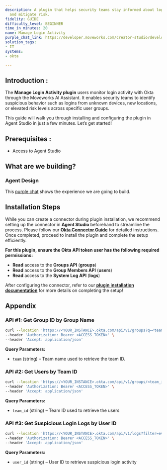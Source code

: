 ```yaml
---
description: A plugin that helps security teams stay informed about login activity
  and mitigate risk.
fidelity: GUIDE
difficulty_level: BEGINNER
time_in_minutes: 20
name: Manage Login Activity
purple_chat_link: https://developer.moveworks.com/creator-studio/developer-tools/purple-chat/?conversation=%7B%22startTimestamp%22%3A%2211%3A43+AM%22%2C%22messages%22%3A%5B%7B%22role%22%3A%22user%22%2C%22parts%22%3A%5B%7B%22richText%22%3A%22Has+anyone+logged+in+from+a+region+where+we+don%27t+operate+as+a+company+in+the+last+week%3F%22%7D%5D%7D%2C%7B%22role%22%3A%22assistant%22%2C%22parts%22%3A%5B%7B%22reasoningSteps%22%3A%5B%7B%22status%22%3A%22success%22%2C%22richText%22%3A%22Queries+Okta+for+logins+from+regions+outside+company+operations+in+the+last+week.%22%7D%5D%7D%2C%7B%22richText%22%3A%22%3Cp%3EFound+logins+from+regions+not+covered+by+our+operations.+Here+are+the+details%3A%3C%2Fp%3E%22%7D%2C%7B%22richText%22%3A%22%3Cb%3E%3Cp%3ELogin+Detail+1%3C%2Fp%3E%3C%2Fb%3E%3Cbr%3E%3Cp%3E%3Cb%3EUser%3A+%3C%2Fb%3EJohn+Doe%3Cbr%3E%3Cb%3ERegion%3A+%3C%2Fb%3ESouth+America%3Cbr%3E%3Cb%3ETime%3A+%3C%2Fb%3E2023-03-21+10%3A00+AM%3Cbr%3E%3C%2Fp%3E%22%7D%2C%7B%22richText%22%3A%22%3Cb%3E%3Cp%3ELogin+Detail+2%3C%2Fp%3E%3C%2Fb%3E%3Cbr%3E%3Cp%3E%3Cb%3EUser%3A+%3C%2Fb%3EJane+Smith%3Cbr%3E%3Cb%3ERegion%3A+%3C%2Fb%3EAustralia%3Cbr%3E%3Cb%3ETime%3A+%3C%2Fb%3E2023-03-22+02%3A00+PM%3Cbr%3E%3C%2Fp%3E%22%7D%5D%7D%2C%7B%22role%22%3A%22assistant%22%2C%22parts%22%3A%5B%7B%22richText%22%3A%22%3Cp%3EWould+you+like+to+file+a+ticket+to+investigate+these+logins%3F%3C%2Fp%3E%22%7D%2C%7B%22buttons%22%3A%5B%7B%22style%22%3A%22filled%22%2C%22buttonText%22%3A%22File+Ticket%22%7D%2C%7B%22style%22%3A%22outlined%22%2C%22buttonText%22%3A%22Ignore%22%7D%5D%7D%5D%7D%5D%7D
solution_tags:
- IT
systems:
- okta

---
```

## **Introduction :**

The **Manage Login Activity plugin** users monitor login activity with Okta through the Moveworks AI Assistant. It enables security teams to identify suspicious behavior such as logins from unknown devices, new locations, or elevated risk levels across specific user groups.

This guide will walk you through installing and configuring the plugin in Agent Studio in just a few minutes. Let’s get started!

## **Prerequisites :**

- Access to Agent Studio

## **What are we building?**

### **Agent Design**

This [purple chat](https://developer.moveworks.com/creator-studio/developer-tools/purple-chat/?conversation=%7B%22startTimestamp%22%3A%2211%3A43+AM%22%2C%22messages%22%3A%5B%7B%22parts%22%3A%5B%7B%22richText%22%3A%22%3Cp%3EAny+suspicious+login+activity+recorded+recently%3F%3C%2Fp%3E%22%7D%5D%2C%22role%22%3A%22user%22%7D%2C%7B%22parts%22%3A%5B%7B%22reasoningSteps%22%3A%5B%7B%22richText%22%3A%22Searching+Okta+for+recent+high-risk+login+events.%22%2C%22status%22%3A%22success%22%7D%5D%7D%2C%7B%22richText%22%3A%22%3Cp%3EI+found+a+high-risk+login+event+for+%3Cstrong%3EAnderson+Perez%3C%2Fstrong%3E.%3C%2Fp%3E%5Cn%3Cul%3E%5Cn++%3Cli%3E%3Cstrong%3EIP+Address%3A%3C%2Fstrong%3E+203.0.113.1%3C%2Fli%3E%5Cn++%3Cli%3E%3Cstrong%3ELocation%3A%3C%2Fstrong%3E+Bogota%2C+Colombia%3C%2Fli%3E%5Cn++%3Cli%3E%3Cstrong%3EDevice%3A%3C%2Fstrong%3E+Chrome+on+Windows%3C%2Fli%3E%5Cn++%3Cli%3E%3Cstrong%3ETime%3A%3C%2Fstrong%3E+11+PM+UTC%3C%2Fli%3E%5Cn++%3Cli%3E%3Cstrong%3ERisk+Level%3A%3C%2Fstrong%3E+HIGH%3C%2Fli%3E%5Cn%3C%2Ful%3E%22%7D%2C%7B%22citations%22%3A%5B%7B%22citationTitle%22%3A%22Anderson+Perez%22%2C%22connectorName%22%3A%22okta%22%7D%5D%7D%5D%2C%22role%22%3A%22assistant%22%7D%5D%7D) shows the experience we are going to build.

## **Installation Steps**

While you can create a connector during plugin installation, we recommend setting up the connector in **Agent Studio** beforehand to streamline the process. Please follow our **[Okta Connector Guide](https://developer.moveworks.com/marketplace/package/?id=okta&hist=home%2Cbrws#how-to-implement)** for detailed instructions. Once completed, proceed to install the plugin and complete the setup efficiently.

**For this plugin, ensure the Okta API token user has the following required permissions:**

- **Read** access to the **Groups API** (**groups**)
- **Read** access to the **Group Members API** (**users**)
- **Read** access to the **System Log API** (**logs**)

After configuring the connector, refer to our [**plugin installation documentation**](https://help.moveworks.com/docs/ai-agent-marketplace-installation) for more details on completing the setup!

## **Appendix**

### **API #1: Get Group ID by Group Name**

```bash
curl --location 'https://<YOUR_INSTANCE>.okta.com/api/v1/groups?q=<team>' \
--header 'Authorization: Bearer <ACCESS_TOKEN>' \
--header 'Accept: application/json'
```

**Query Parameters:**

- `team` (string) – Team name used to retrieve the team ID.

### **API #2: Get Users by Team ID**

```bash
curl --location 'https://<YOUR_INSTANCE>.okta.com/api/v1/groups/<team_id>/users' \
--header 'Authorization: Bearer <ACCESS_TOKEN>' \
--header 'Accept: application/json'
```

**Query Parameters:**

- `team_id` (string) – Team ID used to retrieve the users

### **API #3: Get Suspicious Login Logs by User ID**

```bash
curl --location 'https://<YOUR_INSTANCE>.okta.com/api/v1/logs?filter=eventType%20eq%20%22user.session.start%22%20and%20outcome.result%20eq%20%22SUCCESS%22%20and%20actor.id%20eq%20%22<user_id>%22%20and%20debugContext.debugData.risk%20co%20%22level%3DMEDIUM%22&sortOrder=DESCENDING&limit=1' \
--header 'Authorization: Bearer <ACCESS_TOKEN>' \
--header 'Accept: application/json'
```

**Query Parameters:**

- `user_id` (string) – User ID to retrieve suspicious login activity

